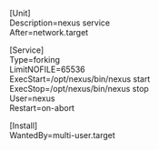 [Unit]   
Description=nexus service   
After=network.target   
   
[Service]   
Type=forking   
LimitNOFILE=65536   
ExecStart=/opt/nexus/bin/nexus start   
ExecStop=/opt/nexus/bin/nexus stop   
User=nexus   
Restart=on-abort   
   
[Install]   
WantedBy=multi-user.target   